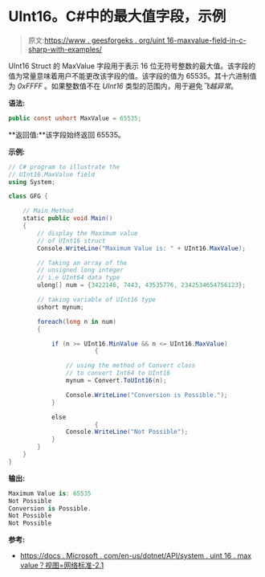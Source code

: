 # UInt16。C#中的最大值字段，示例

> 原文:[https://www . geesforgeks . org/uint 16-maxvalue-field-in-c-sharp-with-examples/](https://www.geeksforgeeks.org/uint16-maxvalue-field-in-c-sharp-with-examples/)

UInt16 Struct 的 MaxValue 字段用于表示 16 位无符号整数的最大值。该字段的值为常量意味着用户不能更改该字段的值。该字段的值为 65535。其十六进制值为 *0xFFFF* 。如果整数值不在 *UInt16* 类型的范围内，用于避免*飞越异常*。

**语法:**

```cs
public const ushort MaxValue = 65535;
```

**返回值:**该字段始终返回 65535。

**示例:**

```cs
// C# program to illustrate the
// UInt16.MaxValue field
using System;

class GFG {

    // Main Method
    static public void Main()
    {
        // display the Maximum value
        // of UInt16 struct
        Console.WriteLine("Maximum Value is: " + UInt16.MaxValue);

        // Taking an array of the 
        // unsigned long integer 
        // i.e UInt64 data type
        ulong[] num = {3422146, 7443, 43535776, 2342534654756123};

        // taking variable of UInt16 type
        ushort mynum;

        foreach(long n in num)
        {

            if (n >= UInt16.MinValue && n <= UInt16.MaxValue) 
                        {

                // using the method of Convert class
                // to convert Int64 to UInt16
                mynum = Convert.ToUInt16(n);

                Console.WriteLine("Conversion is Possible.");
            }

            else 
                        {
                Console.WriteLine("Not Possible");
            }
        }
    }
}
```

**输出:**

```cs
Maximum Value is: 65535
Not Possible
Conversion is Possible.
Not Possible
Not Possible

```

**参考:**

*   [https://docs . Microsoft . com/en-us/dotnet/API/system . uint 16 . max value？视图=网络标准-2.1](https://docs.microsoft.com/en-us/dotnet/api/system.uint16.maxvalue?view=netstandard-2.1)